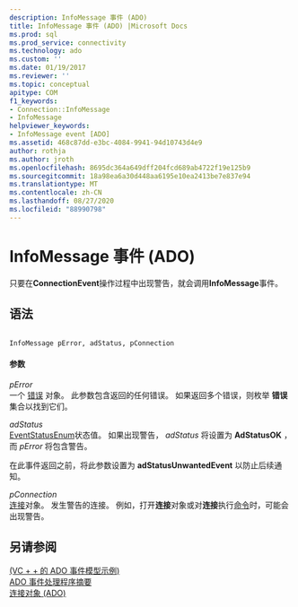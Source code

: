 ```yaml
---
description: InfoMessage 事件 (ADO)
title: InfoMessage 事件 (ADO) |Microsoft Docs
ms.prod: sql
ms.prod_service: connectivity
ms.technology: ado
ms.custom: ''
ms.date: 01/19/2017
ms.reviewer: ''
ms.topic: conceptual
apitype: COM
f1_keywords:
- Connection::InfoMessage
- InfoMessage
helpviewer_keywords:
- InfoMessage event [ADO]
ms.assetid: 468c87dd-e3bc-4084-9941-94d10743d4e9
author: rothja
ms.author: jroth
ms.openlocfilehash: 8695dc364a649dff204fcd689ab4722f19e125b9
ms.sourcegitcommit: 18a98ea6a30d448aa6195e10ea2413be7e837e94
ms.translationtype: MT
ms.contentlocale: zh-CN
ms.lasthandoff: 08/27/2020
ms.locfileid: "88990798"
---
```

# <a name="infomessage-event-ado"></a>InfoMessage 事件 (ADO)
只要在**ConnectionEvent**操作过程中出现警告，就会调用**InfoMessage**事件。  
  
## <a name="syntax"></a>语法  
  
```  
  
InfoMessage pError, adStatus, pConnection  
```  
  
#### <a name="parameters"></a>参数  
 *pError*  
 一个 [错误](./error-object.md) 对象。 此参数包含返回的任何错误。 如果返回多个错误，则枚举 **错误** 集合以找到它们。  
  
 *adStatus*  
 [EventStatusEnum](./eventstatusenum.md)状态值。 如果出现警告， *adStatus* 将设置为 **AdStatusOK** ，而 *pError* 将包含警告。  
  
 在此事件返回之前，将此参数设置为 **adStatusUnwantedEvent** 以防止后续通知。  
  
 *pConnection*  
 [连接](./connection-object-ado.md)对象。 发生警告的连接。 例如，打开**连接**对象或对**连接**执行[命令](./command-object-ado.md)时，可能会出现警告。  
  
## <a name="see-also"></a>另请参阅  
 [ (VC + + 的 ADO 事件模型示例) ](./ado-events-model-example-vc.md)   
 [ADO 事件处理程序摘要](../../guide/data/ado-event-handler-summary.md)   
 [连接对象 (ADO)](./connection-object-ado.md)